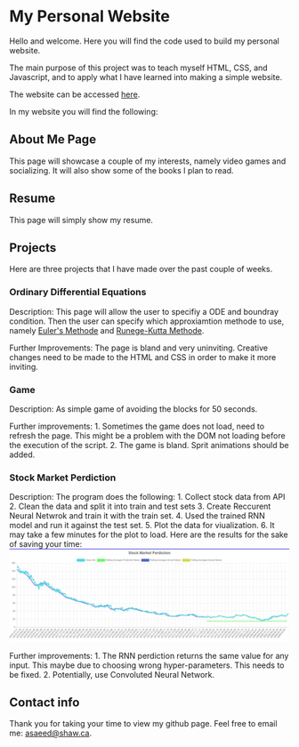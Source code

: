 # My Personal Website #

Hello and welcome. Here you will find the code used to build my personal website. 

The main purpose of this project was to teach myself HTML, CSS, and Javascript, and to apply what I have learned into making a simple website. 

The website can be accessed [here](https://ramyar4321.github.io/personal-website/).

In my website you will find the following:

## About Me Page ##

This page will showcase a couple of my interests, namely video games and socializing. It will also show some of the books I plan to read.

## Resume ##

This page will simply show my resume. 

## Projects ##

Here are three projects that I have made over the past couple of weeks.

### Ordinary Differential Equations ###

Description: This page will allow the user to specifiy a ODE and boundray condition. Then the user can specify which approxiamtion methode to use, namely [Euler's Methode](https://en.wikipedia.org/wiki/Euler_method) and [Runege-Kutta Methode](https://en.wikipedia.org/wiki/Runge%E2%80%93Kutta_methods).

Further Improvements: The page is bland and very uninviting. Creative changes need to be made to the HTML and CSS in order to make it more inviting.

### Game ###

Description: As simple game of avoiding the blocks for 50 seconds.

Further improvements: 
    1. Sometimes the game does not load, need to refresh the page. This might be a problem with the DOM not loading before the execution of the script.
    2. The game is bland. Sprit animations should be added.

### Stock Market Perdiction ###

Description: The program does the following:
    1. Collect stock data from API
    2. Clean the data and split it into train and test sets
    3. Create Reccurent Neural Netwrok and train it with the train set.
    4. Used the trained RNN model and run it against the test set.
    5. Plot the data for viualization.
    6. It may take a few minutes for the plot to load. Here are the results for the sake of saving your time: ![](/img/stock_market_perdiction.JPG)

Further improvements:
    1. The RNN perdiction returns the same value for any input.
       This maybe due to choosing wrong hyper-parameters. This needs to be fixed.
    2. Potentially, use Convoluted Neural Network.

## Contact info

Thank you for taking your time to view my github page.
Feel free to email me: asaeed@shaw.ca.